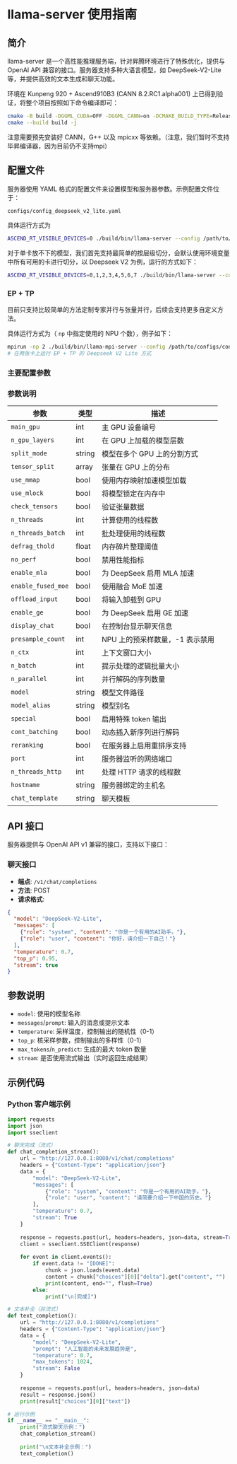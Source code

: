 # llama-server 使用指南

## 简介

llama-server 是一个高性能推理服务端，针对昇腾环境进行了特殊优化，提供与 OpenAI API 兼容的接口。服务器支持多种大语言模型，如 DeepSeek-V2-Lite 等，并提供高效的文本生成和聊天功能。

环境在 Kunpeng 920 + Ascend910B3 (CANN 8.2.RC1.alpha001) 上已得到验证，将整个项目按照如下命令编译即可：
```bash
cmake -B build -DGGML_CUDA=OFF -DGGML_CANN=on -DCMAKE_BUILD_TYPE=Release -DCMAKE_CXX_FLAGS="-O2" -DCMAKE_C_FLAGS="-O2"
cmake --build build -j
```

注意需要预先安装好 CANN，G++ 以及 mpicxx 等依赖。（注意，我们暂时不支持毕昇编译器，因为目前仍不支持mpi）

## 配置文件

服务器使用 YAML 格式的配置文件来设置模型和服务器参数。示例配置文件位于：

```bash
configs/config_deepseek_v2_lite.yaml
```

具体运行方式为

```bash
ASCEND_RT_VISIBLE_DEVICES=0 ./build/bin/llama-server --config /path/to/configs/config_deepseek_v2_lite.yaml
```

对于单卡放不下的模型，我们首先支持最简单的按层级切分，会默认使用环境变量中所有可用的卡进行切分，以 Deepseek V2 为例，运行的方式如下：

```bash
ASCEND_RT_VISIBLE_DEVICES=0,1,2,3,4,5,6,7 ./build/bin/llama-server --config /path/to/configs/config_deepseek_v2.yaml
```

### EP + TP

目前只支持比较简单的方法定制专家并行与张量并行，后续会支持更多自定义方法。

具体运行方式为（ `np` 中指定使用的 NPU 个数），例子如下：

```bash
mpirun -np 2 ./build/bin/llama-mpi-server --config /path/to/configs/config_deepseek_v2_lite_ep.yaml
# 在两张卡上运行 EP + TP 的 Deepseek V2 Lite 方式
```

### 主要配置参数

### 参数说明

| 参数 | 类型 | 描述 |
|------|------|------|
| `main_gpu` | int | 主 GPU 设备编号 |
| `n_gpu_layers` | int | 在 GPU 上加载的模型层数 |
| `split_mode` | string | 模型在多个 GPU 上的分割方式 |
| `tensor_split` | array | 张量在 GPU 上的分布 |
| `use_mmap` | bool | 使用内存映射加速模型加载 |
| `use_mlock` | bool | 将模型锁定在内存中 |
| `check_tensors` | bool | 验证张量数据 |
| `n_threads` | int | 计算使用的线程数 |
| `n_threads_batch` | int | 批处理使用的线程数 |
| `defrag_thold` | float | 内存碎片整理阈值 |
| `no_perf` | bool | 禁用性能指标 |
| `enable_mla` | bool | 为 DeepSeek 启用 MLA 加速 |
| `enable_fused_moe` | bool | 使用融合 MoE 加速 |
| `offload_input` | bool | 将输入卸载到 GPU |
| `enable_ge` | bool | 为 DeepSeek 启用 GE 加速 |
| `display_chat` | bool | 在控制台显示聊天信息 |
| `presample_count` | int | NPU 上的预采样数量，-1 表示禁用 |
| `n_ctx` | int | 上下文窗口大小 |
| `n_batch` | int | 提示处理的逻辑批量大小 |
| `n_parallel` | int | 并行解码的序列数量 |
| `model` | string | 模型文件路径 |
| `model_alias` | string | 模型别名 |
| `special` | bool | 启用特殊 token 输出 |
| `cont_batching` | bool | 动态插入新序列进行解码 |
| `reranking` | bool | 在服务器上启用重排序支持 |
| `port` | int | 服务器监听的网络端口 |
| `n_threads_http` | int | 处理 HTTP 请求的线程数 |
| `hostname` | string | 服务器绑定的主机名 |
| `chat_template` | string | 聊天模板 |

## API 接口

服务器提供与 OpenAI API v1 兼容的接口，支持以下接口：

### 聊天接口

- **端点**: `/v1/chat/completions`
- **方法**: POST
- **请求格式**:

```json
{
  "model": "DeepSeek-V2-Lite",
  "messages": [
    {"role": "system", "content": "你是一个有用的AI助手。"},
    {"role": "user", "content": "你好，请介绍一下自己！"}
  ],
  "temperature": 0.7,
  "top_p": 0.95,
  "stream": true
}
```

## 参数说明

- `model`: 使用的模型名称
- `messages`/`prompt`: 输入的消息或提示文本
- `temperature`: 采样温度，控制输出的随机性（0-1）
- `top_p`: 核采样参数，控制输出的多样性（0-1）
- `max_tokens`/`n_predict`: 生成的最大 token 数量
- `stream`: 是否使用流式输出（实时返回生成结果）

## 示例代码

### Python 客户端示例

```python
import requests
import json
import sseclient

# 聊天完成（流式）
def chat_completion_stream():
    url = "http://127.0.0.1:8080/v1/chat/completions"
    headers = {"Content-Type": "application/json"}
    data = {
        "model": "DeepSeek-V2-Lite",
        "messages": [
            {"role": "system", "content": "你是一个有用的AI助手。"},
            {"role": "user", "content": "请简要介绍一下中国的历史。"}
        ],
        "temperature": 0.7,
        "stream": True
    }
    
    response = requests.post(url, headers=headers, json=data, stream=True)
    client = sseclient.SSEClient(response)
    
    for event in client.events():
        if event.data != "[DONE]":
            chunk = json.loads(event.data)
            content = chunk["choices"][0]["delta"].get("content", "")
            print(content, end="", flush=True)
        else:
            print("\n[完成]")

# 文本补全（非流式）
def text_completion():
    url = "http://127.0.0.1:8080/v1/completions"
    headers = {"Content-Type": "application/json"}
    data = {
        "model": "DeepSeek-V2-Lite",
        "prompt": "人工智能的未来发展趋势是",
        "temperature": 0.7,
        "max_tokens": 1024,
        "stream": False
    }
    
    response = requests.post(url, headers=headers, json=data)
    result = response.json()
    print(result["choices"][0]["text"])

# 运行示例
if __name__ == "__main__":
    print("流式聊天示例：")
    chat_completion_stream()
    
    print("\n文本补全示例：")
    text_completion()
```
